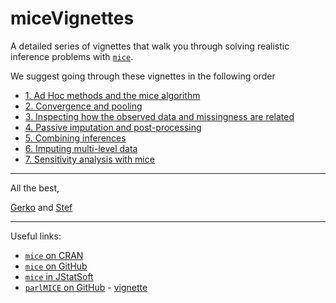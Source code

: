 # miceVignettes

A detailed series of vignettes that walk you through solving realistic inference problems with [`mice`](https://cran.r-project.org/web/packages/mice/index.html).

We suggest going through these vignettes in the following order

- [1. Ad Hoc methods and the mice algorithm](Ad_hoc_and_mice/Ad_hoc_methods.html)
- [2. Convergence and pooling](Convergence_pooling/Convergence_and_pooling.html)
- [3. Inspecting how the observed data and missingness are related](Missingness_inspection/Missingness_inspection.html)
- [4. Passive imputation and post-processing](Passive_Post_processing/Passive_imputation_post_processing.html)
- [5. Combining inferences](Combining_inferences/Combining_inferences.html)
- [6. Imputing multi-level data](Multi_level/Multi_level_data.html)
- [7. Sensitivity analysis with mice](Sensitivity_analysis/Sensitivity_analysis.html)

---

All the best,

[Gerko](https://www.gerkovink.com) and [Stef](http://www.stefvanbuuren.nl)

---

Useful links:

- [`mice` on CRAN](https://cran.r-project.org/web/packages/mice/index.html)
- [`mice` on GitHub](https://github.com/stefvanbuuren/mice)
- [`mice` in JStatSoft](https://www.jstatsoft.org/article/view/v045i03)
- [`parlMICE` on GitHub](https://github.com/gerkovink/parlMICE) - [vignette](https://www.gerkovink.com/parlMICE/Vignette_parlMICE.html)

